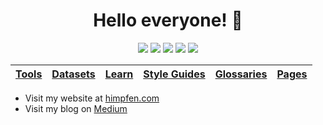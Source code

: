 <h1 align="center">Hello everyone! 👋</h1>

<p align="center">
  <!-- Social Media -->
  <a href="https://twitter.com/brandonhimpfen" title="Twitter"><img src="https://srv-cdn.himpfen.io/badges/twitter/twitter-flat.svg" /></a>
  <a href="https://www.facebook.com/profile.php?id=100065366115111" title="Facebook"><img src="https://srv-cdn.himpfen.io/badges/facebook-pages/facebook-pages-flat.svg" /></a>
  <a href="https://youtube.com/c/brandonhimpfen?sub_confirmation=1" title="YouTube"><img src="https://srv-cdn.himpfen.io/badges/youtube/youtube-flat.svg" /></a>
  <!-- Donation -->
  <a href="https://paypal.me/brandonhimpfen" title="PayPal"><img src="https://srv-cdn.himpfen.io/badges/paypal/paypal-flat.svg" /></a>
  <a href="https://tinyurl.com/e8ymxdw3" title="Stripe"><img src="https://srv-cdn.himpfen.io/badges/stripe/stripe-flat.svg" /></a>
</p>

| [Tools](https://tools.himpfen.com/) | [Datasets](https://himpfen.com/datasets/) | [Learn](https://himpfen.com/learn/) | [Style Guides](https://himpfen.com/programming-languages-style-guides/) | [Glossaries](https://himpfen.com/digital-glossaries/) | [Pages](https://himpfen.com/pages/) |
|---|---|---|---|---|---|

* Visit my website at [himpfen.com](https://www.himpfen.com/)
* Visit my blog on [Medium](https://brandonhimpfen.medium.com/)
